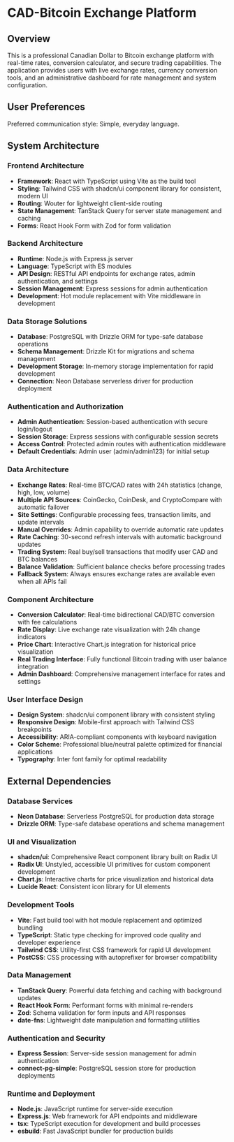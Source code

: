 # CAD-Bitcoin Exchange Platform

## Overview

This is a professional Canadian Dollar to Bitcoin exchange platform with real-time rates, conversion calculator, and secure trading capabilities. The application provides users with live exchange rates, currency conversion tools, and an administrative dashboard for rate management and system configuration.

## User Preferences

Preferred communication style: Simple, everyday language.

## System Architecture

### Frontend Architecture
- **Framework**: React with TypeScript using Vite as the build tool
- **Styling**: Tailwind CSS with shadcn/ui component library for consistent, modern UI
- **Routing**: Wouter for lightweight client-side routing
- **State Management**: TanStack Query for server state management and caching
- **Forms**: React Hook Form with Zod for form validation

### Backend Architecture
- **Runtime**: Node.js with Express.js server
- **Language**: TypeScript with ES modules
- **API Design**: RESTful API endpoints for exchange rates, admin authentication, and settings
- **Session Management**: Express sessions for admin authentication
- **Development**: Hot module replacement with Vite middleware in development

### Data Storage Solutions
- **Database**: PostgreSQL with Drizzle ORM for type-safe database operations
- **Schema Management**: Drizzle Kit for migrations and schema management
- **Development Storage**: In-memory storage implementation for rapid development
- **Connection**: Neon Database serverless driver for production deployment

### Authentication and Authorization
- **Admin Authentication**: Session-based authentication with secure login/logout
- **Session Storage**: Express sessions with configurable session secrets
- **Access Control**: Protected admin routes with authentication middleware
- **Default Credentials**: Admin user (admin/admin123) for initial setup

### Data Architecture
- **Exchange Rates**: Real-time BTC/CAD rates with 24h statistics (change, high, low, volume)
- **Multiple API Sources**: CoinGecko, CoinDesk, and CryptoCompare with automatic failover
- **Site Settings**: Configurable processing fees, transaction limits, and update intervals
- **Manual Overrides**: Admin capability to override automatic rate updates
- **Rate Caching**: 30-second refresh intervals with automatic background updates
- **Trading System**: Real buy/sell transactions that modify user CAD and BTC balances
- **Balance Validation**: Sufficient balance checks before processing trades
- **Fallback System**: Always ensures exchange rates are available even when all APIs fail

### Component Architecture
- **Conversion Calculator**: Real-time bidirectional CAD/BTC conversion with fee calculations
- **Rate Display**: Live exchange rate visualization with 24h change indicators
- **Price Chart**: Interactive Chart.js integration for historical price visualization
- **Real Trading Interface**: Fully functional Bitcoin trading with user balance integration
- **Admin Dashboard**: Comprehensive management interface for rates and settings

### User Interface Design
- **Design System**: shadcn/ui component library with consistent styling
- **Responsive Design**: Mobile-first approach with Tailwind CSS breakpoints
- **Accessibility**: ARIA-compliant components with keyboard navigation
- **Color Scheme**: Professional blue/neutral palette optimized for financial applications
- **Typography**: Inter font family for optimal readability

## External Dependencies

### Database Services
- **Neon Database**: Serverless PostgreSQL for production data storage
- **Drizzle ORM**: Type-safe database operations and schema management

### UI and Visualization
- **shadcn/ui**: Comprehensive React component library built on Radix UI
- **Radix UI**: Unstyled, accessible UI primitives for custom component development
- **Chart.js**: Interactive charts for price visualization and historical data
- **Lucide React**: Consistent icon library for UI elements

### Development Tools
- **Vite**: Fast build tool with hot module replacement and optimized bundling
- **TypeScript**: Static type checking for improved code quality and developer experience
- **Tailwind CSS**: Utility-first CSS framework for rapid UI development
- **PostCSS**: CSS processing with autoprefixer for browser compatibility

### Data Management
- **TanStack Query**: Powerful data fetching and caching with background updates
- **React Hook Form**: Performant forms with minimal re-renders
- **Zod**: Schema validation for form inputs and API responses
- **date-fns**: Lightweight date manipulation and formatting utilities

### Authentication and Security
- **Express Session**: Server-side session management for admin authentication
- **connect-pg-simple**: PostgreSQL session store for production deployments

### Runtime and Deployment
- **Node.js**: JavaScript runtime for server-side execution
- **Express.js**: Web framework for API endpoints and middleware
- **tsx**: TypeScript execution for development and build processes
- **esbuild**: Fast JavaScript bundler for production builds